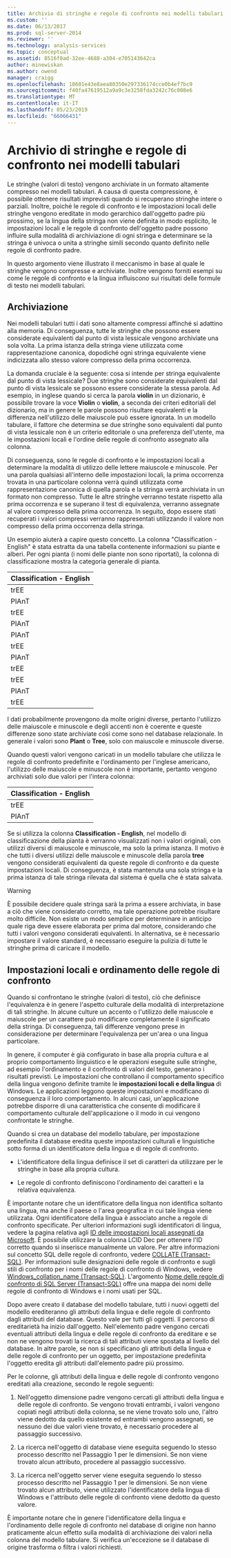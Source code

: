 ```yaml
---
title: Archivio di stringhe e regole di confronto nei modelli tabulari | Microsoft Docs
ms.custom: ''
ms.date: 06/13/2017
ms.prod: sql-server-2014
ms.reviewer: ''
ms.technology: analysis-services
ms.topic: conceptual
ms.assetid: 8516f0ad-32ee-4688-a304-e705143642ca
author: minewiskan
ms.author: owend
manager: craigg
ms.openlocfilehash: 18601e43e8aea80350e297336174cce0b4ef7bc9
ms.sourcegitcommit: f40fa47619512a9a9c3e3258fda3242c76c008e6
ms.translationtype: MT
ms.contentlocale: it-IT
ms.lasthandoff: 05/23/2019
ms.locfileid: "66066431"
---
```

# <a name="string-storage-and-collation-in-tabular-models"></a>Archivio di stringhe e regole di confronto nei modelli tabulari
  Le stringhe (valori di testo) vengono archiviate in un formato altamente compresso nei modelli tabulari. A causa di questa compressione, è possibile ottenere risultati imprevisti quando si recuperano stringhe intere o parziali. Inoltre, poiché le regole di confronto e le impostazioni locali delle stringhe vengono ereditate in modo gerarchico dall'oggetto padre più prossimo, se la lingua della stringa non viene definita in modo esplicito, le impostazioni locali e le regole di confronto dell'oggetto padre possono influire sulla modalità di archiviazione di ogni stringa e determinare se la stringa è univoca o unita a stringhe simili secondo quanto definito nelle regole di confronto padre.  
  
 In questo argomento viene illustrato il meccanismo in base al quale le stringhe vengono compresse e archiviate. Inoltre vengono forniti esempi su come le regole di confronto e la lingua influiscono sui risultati delle formule di testo nei modelli tabulari.  
  
## <a name="storage"></a>Archiviazione  
 Nei modelli tabulari tutti i dati sono altamente compressi affinché si adattino alla memoria. Di conseguenza, tutte le stringhe che possono essere considerate equivalenti dal punto di vista lessicale vengono archiviate una sola volta. La prima istanza della stringa viene utilizzata come rappresentazione canonica, dopodiché ogni stringa equivalente viene indicizzata allo stesso valore compresso della prima occorrenza.  
  
 La domanda cruciale è la seguente: cosa si intende per stringa equivalente dal punto di vista lessicale? Due stringhe sono considerate equivalenti dal punto di vista lessicale se possono essere considerate la stessa parola. Ad esempio, in inglese quando si cerca la parola **violin** in un dizionario, è possibile trovare la voce **Violin** o **violin**, a seconda dei criteri editoriali del dizionario, ma in genere le parole possono risultare equivalenti e la differenza nell'utilizzo delle maiuscole può essere ignorata. In un modello tabulare, il fattore che determina se due stringhe sono equivalenti dal punto di vista lessicale non è un criterio editoriale o una preferenza dell'utente, ma le impostazioni locali e l'ordine delle regole di confronto assegnato alla colonna.  
  
 Di conseguenza, sono le regole di confronto e le impostazioni locali a determinare la modalità di utilizzo delle lettere maiuscole e minuscole. Per una parola qualsiasi all'interno delle impostazioni locali, la prima occorrenza trovata in una particolare colonna verrà quindi utilizzata come rappresentazione canonica di quella parola e la stringa verrà archiviata in un formato non compresso.  Tutte le altre stringhe verranno testate rispetto alla prima occorrenza e se superano il test di equivalenza, verranno assegnate al valore compresso della prima occorrenza. In seguito, dopo essere stati recuperati i valori compressi verranno rappresentati utilizzando il valore non compresso della prima occorrenza della stringa.  
  
 Un esempio aiuterà a capire questo concetto. La colonna "Classification - English" è stata estratta da una tabella contenente informazioni su piante e alberi. Per ogni pianta (i nomi delle piante non sono riportati), la colonna di classificazione mostra la categoria generale di pianta.  
  
|Classification - English|  
|-------------------------------|  
|trEE|  
|PlAnT|  
|trEE|  
|PlAnT|  
|PlAnT|  
|trEE|  
|PlAnT|  
|trEE|  
|trEE|  
|PlAnT|  
|trEE|  
  
 I dati probabilmente provengono da molte origini diverse, pertanto l'utilizzo delle maiuscole e minuscole e degli accenti non è coerente e queste differenze sono state archiviate così come sono nel database relazionale. In generale i valori sono **Plant** o **Tree**, solo con maiuscole e minuscole diverse.  
  
 Quando questi valori vengono caricati in un modello tabulare che utilizza le regole di confronto predefinite e l'ordinamento per l'inglese americano, l'utilizzo delle maiuscole e minuscole non è importante, pertanto vengono archiviati solo due valori per l'intera colonna:  
  
|Classification - English|  
|-------------------------------|  
|trEE|  
|PlAnT|  
  
 Se si utilizza la colonna **Classification - English**, nel modello di classificazione della pianta è verranno visualizzati non i valori originali, con utilizzi diversi di maiuscole e minuscole, ma solo la prima istanza. Il motivo è che tutti i diversi utilizzi delle maiuscole e minuscole della parola **tree** vengono considerati equivalenti da queste regole di confronto e da queste impostazioni locali. Di conseguenza, è stata mantenuta una sola stringa e la prima istanza di tale stringa rilevata dal sistema è quella che è stata salvata.  
  
> [!WARNING]  
>  È possibile decidere quale stringa sarà la prima a essere archiviata, in base a ciò che viene considerato corretto, ma tale operazione potrebbe risultare molto difficile. Non esiste un modo semplice per determinare in anticipo quale riga deve essere elaborata per prima dal motore, considerando che tutti i valori vengono considerati equivalenti. In alternativa, se è necessario impostare il valore standard, è necessario eseguire la pulizia di tutte le stringhe prima di caricare il modello.  
  
## <a name="locale-and-collation-order"></a>Impostazioni locali e ordinamento delle regole di confronto  
 Quando si confrontano le stringhe (valori di testo), ciò che definisce l'equivalenza è in genere l'aspetto culturale della modalità di interpretazione di tali stringhe. In alcune culture un accento o l'utilizzo delle maiuscole e maiuscole per un carattere può modificare completamente il significato della stringa. Di conseguenza, tali differenze vengono prese in considerazione per determinare l'equivalenza per un'area o una lingua particolare.  
  
 In genere, il computer è già configurato in base alla propria cultura e al proprio comportamento linguistico e le operazioni eseguite sulle stringhe, ad esempio l'ordinamento e il confronto di valori del testo, generano i risultati previsti. Le impostazioni che controllano il comportamento specifico della lingua vengono definite tramite le **impostazioni locali e della lingua** di Windows. Le applicazioni leggono queste impostazioni e modificano di conseguenza il loro comportamento. In alcuni casi, un'applicazione potrebbe disporre di una caratteristica che consente di modificare il comportamento culturale dell'applicazione o il modo in cui vengono confrontate le stringhe.  
  
 Quando si crea un database del modello tabulare, per impostazione predefinita il database eredita queste impostazioni culturali e linguistiche sotto forma di un identificatore della lingua e di regole di confronto.  
  
-   L'identificatore della lingua definisce il set di caratteri da utilizzare per le stringhe in base alla propria cultura.  
  
-   Le regole di confronto definiscono l'ordinamento dei caratteri e la relativa equivalenza.  
  
 È importante notare che un identificatore della lingua non identifica soltanto una lingua, ma anche il paese o l'area geografica in cui tale lingua viene utilizzata. Ogni identificatore della lingua è associato anche a regole di confronto specificate. Per ulteriori informazioni sugli identificatori di lingua, vedere la pagina relativa agli [ID delle impostazioni locali assegnati da Microsoft](https://msdn.microsoft.com/goglobal/bb964664.aspx). È possibile utilizzare la colonna LCID Dec per ottenere l'ID corretto quando si inserisce manualmente un valore. Per altre informazioni sul concetto SQL delle regole di confronto, vedere [COLLATE &#40;Transact-SQL&#41;](/sql/t-sql/statements/collations). Per informazioni sulle designazioni delle regole di confronto e sugli stili di confronto per i nomi delle regole di confronto di Windows, vedere [Windows_collation_name &#40;Transact-SQL&#41;](/sql/t-sql/statements/windows-collation-name-transact-sql). L'argomento [Nome delle regole di confronto di SQL Server &#40;Transact-SQL&#41;](/sql/t-sql/statements/sql-server-collation-name-transact-sql) offre una mappa dei nomi delle regole di confronto di Windows e i nomi usati per SQL.  
  
 Dopo avere creato il database del modello tabulare, tutti i nuovi oggetti del modello erediteranno gli attributi della lingua e delle regole di confronto dagli attributi del database. Questo vale per tutti gli oggetti. Il percorso di ereditarietà ha inizio dall'oggetto. Nell'elemento padre vengono cercati eventuali attributi della lingua e delle regole di confronto da ereditare e se non ne vengono trovati la ricerca di tali attributi viene spostata al livello del database. In altre parole, se non si specificano gli attributi della lingua e delle regole di confronto per un oggetto, per impostazione predefinita l'oggetto eredita gli attributi dall'elemento padre più prossimo.  
  
 Per le colonne, gli attributi della lingua e delle regole di confronto vengono ereditati alla creazione, secondo le regole seguenti:  
  
1.  Nell'oggetto dimensione padre vengono cercati gli attributi della lingua e delle regole di confronto. Se vengono trovati entrambi, i valori vengono copiati negli attributi della colonna, se ne viene trovato solo uno, l'altro viene dedotto da quello esistente ed entrambi vengono assegnati, se nessuno dei due valori viene trovato, è necessario procedere al passaggio successivo.  
  
2.  La ricerca nell'oggetto di database viene eseguita seguendo lo stesso processo descritto nel Passaggio 1 per le dimensioni. Se non viene trovato alcun attributo, procedere al passaggio successivo.  
  
3.  La ricerca nell'oggetto server viene eseguita seguendo lo stesso processo descritto nel Passaggio 1 per le dimensioni. Se non viene trovato alcun attributo, viene utilizzato l'identificatore della lingua di Windows e l'attributo delle regole di confronto viene dedotto da questo valore.  
  
 È importante notare che in genere l'identificatore della lingua e l'ordinamento delle regole di confronto nel database di origine non hanno praticamente alcun effetto sulla modalità di archiviazione dei valori nella colonna del modello tabulare. Si verifica un'eccezione se il database di origine trasforma o filtra i valori richiesti.  
  
  
